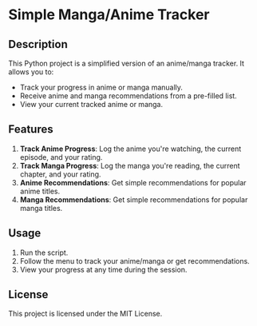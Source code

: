 # Simple Manga/Anime Tracker

## Description

This Python project is a simplified version of an anime/manga tracker. It allows you to:
- Track your progress in anime or manga manually.
- Receive anime and manga recommendations from a pre-filled list.
- View your current tracked anime or manga.

## Features

1. **Track Anime Progress**: Log the anime you're watching, the current episode, and your rating.
2. **Track Manga Progress**: Log the manga you're reading, the current chapter, and your rating.
3. **Anime Recommendations**: Get simple recommendations for popular anime titles.
4. **Manga Recommendations**: Get simple recommendations for popular manga titles.

## Usage

1. Run the script.
2. Follow the menu to track your anime/manga or get recommendations.
3. View your progress at any time during the session.

## License

This project is licensed under the MIT License.
